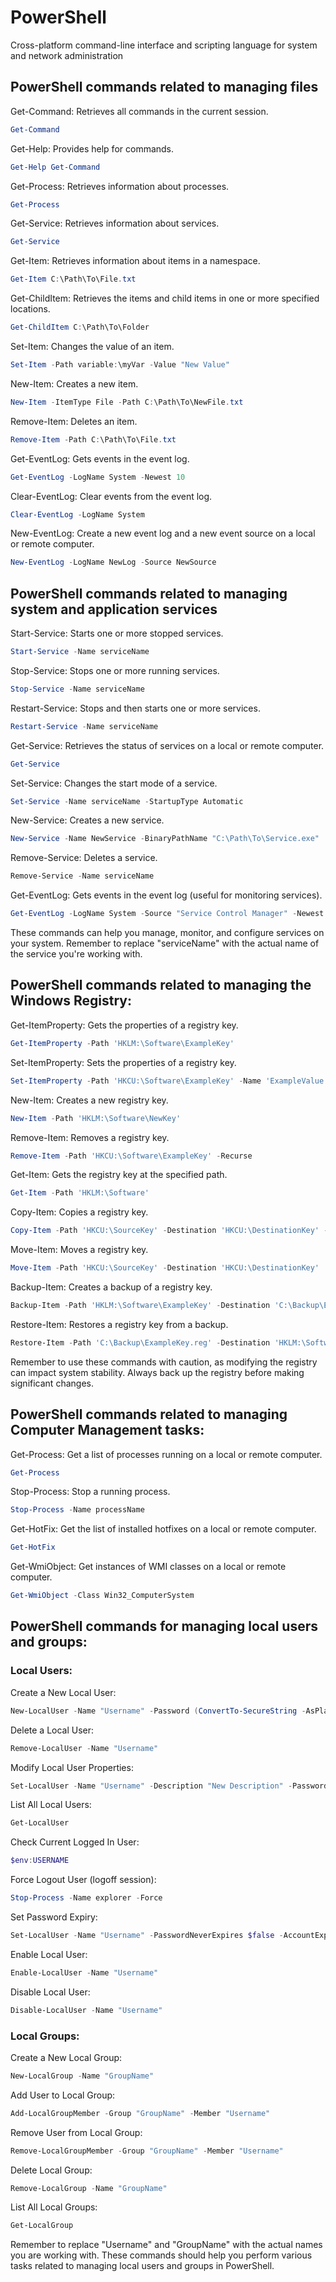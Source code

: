 # PowerShell
Cross-platform command-line interface and scripting language for system and network administration


## PowerShell commands related to managing files

Get-Command: Retrieves all commands in the current session.
```PowerShell
Get-Command
```
Get-Help: Provides help for commands.
```PowerShell
Get-Help Get-Command
```
Get-Process: Retrieves information about processes.
```powershell
Get-Process
```
Get-Service: Retrieves information about services.
```powershell
Get-Service
```
Get-Item: Retrieves information about items in a namespace.
```powershell
Get-Item C:\Path\To\File.txt
```
Get-ChildItem: Retrieves the items and child items in one or more specified locations.
```powershell
Get-ChildItem C:\Path\To\Folder
```
Set-Item: Changes the value of an item.
```powershell
Set-Item -Path variable:\myVar -Value "New Value"
```
New-Item: Creates a new item.
```powershell
New-Item -ItemType File -Path C:\Path\To\NewFile.txt
```
Remove-Item: Deletes an item.
```powershell
Remove-Item -Path C:\Path\To\File.txt
```
Get-EventLog: Gets events in the event log.
```powershell
Get-EventLog -LogName System -Newest 10
```
Clear-EventLog: Clear events from the event log.
```powershell
Clear-EventLog -LogName System
```
New-EventLog: Create a new event log and a new event source on a local or remote computer.
```powershell
New-EventLog -LogName NewLog -Source NewSource
```
## PowerShell commands related to managing system and application services

Start-Service: Starts one or more stopped services.
```powershell
Start-Service -Name serviceName
```
Stop-Service: Stops one or more running services.
```powershell
Stop-Service -Name serviceName
```
Restart-Service: Stops and then starts one or more services.
```powershell
Restart-Service -Name serviceName
```
Get-Service: Retrieves the status of services on a local or remote computer.
```powershell
Get-Service
```
Set-Service: Changes the start mode of a service.
```powershell
Set-Service -Name serviceName -StartupType Automatic
```
New-Service: Creates a new service.
```powershell
New-Service -Name NewService -BinaryPathName "C:\Path\To\Service.exe"
```
Remove-Service: Deletes a service.
```powershell
Remove-Service -Name serviceName
```
Get-EventLog: Gets events in the event log (useful for monitoring services).
```powershell
Get-EventLog -LogName System -Source "Service Control Manager" -Newest 10
```

These commands can help you manage, monitor, and configure services on your system. Remember to replace "serviceName" with the actual name of the service you're working with.

## PowerShell commands related to managing the Windows Registry:

Get-ItemProperty: Gets the properties of a registry key.
```powershell
Get-ItemProperty -Path 'HKLM:\Software\ExampleKey'
```
Set-ItemProperty: Sets the properties of a registry key.
```powershell
Set-ItemProperty -Path 'HKCU:\Software\ExampleKey' -Name 'ExampleValue' -Value 'NewValue'
```
New-Item: Creates a new registry key.
```powershell
New-Item -Path 'HKLM:\Software\NewKey'
```
Remove-Item: Removes a registry key.
```powershell
Remove-Item -Path 'HKCU:\Software\ExampleKey' -Recurse
```
Get-Item: Gets the registry key at the specified path.

```powershell
Get-Item -Path 'HKLM:\Software'
```
Copy-Item: Copies a registry key.
```powershell
Copy-Item -Path 'HKCU:\SourceKey' -Destination 'HKCU:\DestinationKey' -Recurse
```
Move-Item: Moves a registry key.
```powershell
Move-Item -Path 'HKCU:\SourceKey' -Destination 'HKCU:\DestinationKey'
```
Backup-Item: Creates a backup of a registry key.
```powershell
Backup-Item -Path 'HKLM:\Software\ExampleKey' -Destination 'C:\Backup\ExampleKey.reg'
```
Restore-Item: Restores a registry key from a backup.
```powershell
Restore-Item -Path 'C:\Backup\ExampleKey.reg' -Destination 'HKLM:\Software\RestoredKey'
```
Remember to use these commands with caution, as modifying the registry can impact system stability. Always back up the registry before making significant changes.

## PowerShell commands related to managing Computer Management tasks:

Get-Process: Get a list of processes running on a local or remote computer.

```powershell
Get-Process
```
Stop-Process: Stop a running process.

```powershell
Stop-Process -Name processName
```
Get-HotFix: Get the list of installed hotfixes on a local or remote computer.
```powershell
Get-HotFix
```
Get-WmiObject: Get instances of WMI classes on a local or remote computer.
```powershell
Get-WmiObject -Class Win32_ComputerSystem
```
## PowerShell commands for managing local users and groups:

### Local Users:

Create a New Local User:
```powershell
New-LocalUser -Name "Username" -Password (ConvertTo-SecureString -AsPlainText "Password" -Force) -FullName "Full Name" -Description "Description"
```
Delete a Local User:
```powershell
Remove-LocalUser -Name "Username"
```
Modify Local User Properties:
```powershell
Set-LocalUser -Name "Username" -Description "New Description" -PasswordNeverExpires $true
```
List All Local Users:
```powershell
Get-LocalUser
```
Check Current Logged In User:
```powershell
$env:USERNAME
```
Force Logout User (logoff session):
```powershell
Stop-Process -Name explorer -Force
```
Set Password Expiry:
```powershell
Set-LocalUser -Name "Username" -PasswordNeverExpires $false -AccountExpires (Get-Date).AddDays(90)
```
Enable Local User:
```powershell
Enable-LocalUser -Name "Username"
```
Disable Local User:
```powershell
Disable-LocalUser -Name "Username"
```
### Local Groups:
Create a New Local Group:
```powershell
New-LocalGroup -Name "GroupName"
```
Add User to Local Group:
```powershell
Add-LocalGroupMember -Group "GroupName" -Member "Username"
```
Remove User from Local Group:
```powershell
Remove-LocalGroupMember -Group "GroupName" -Member "Username"
```
Delete Local Group:
```powershell
Remove-LocalGroup -Name "GroupName"
```
List All Local Groups:
```powershell
Get-LocalGroup
```
Remember to replace "Username" and "GroupName" with the actual names you are working with. These commands should help you perform various tasks related to managing local users and groups in PowerShell.
